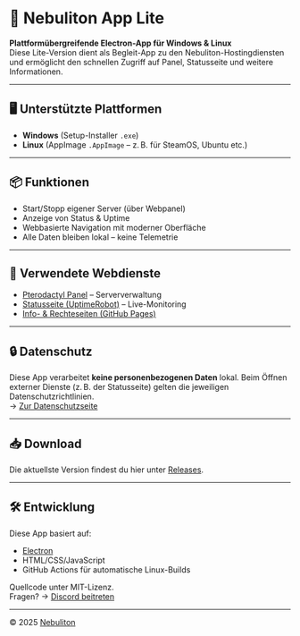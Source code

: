 # 🌌 Nebuliton App Lite

**Plattformübergreifende Electron-App für Windows & Linux**  
Diese Lite-Version dient als Begleit-App zu den Nebuliton-Hostingdiensten und ermöglicht den schnellen Zugriff auf Panel, Statusseite und weitere Informationen.

---

## 🖥️ Unterstützte Plattformen

- **Windows** (Setup-Installer `.exe`)
- **Linux** (AppImage `.AppImage` – z. B. für SteamOS, Ubuntu etc.)

---

## 📦 Funktionen

- Start/Stopp eigener Server (über Webpanel)
- Anzeige von Status & Uptime
- Webbasierte Navigation mit moderner Oberfläche
- Alle Daten bleiben lokal – keine Telemetrie

---

## 🔗 Verwendete Webdienste

- [Pterodactyl Panel](https://panel.nebuliton.de) – Serververwaltung
- [Statusseite (UptimeRobot)](https://status.nebuliton.de) – Live-Monitoring
- [Info- & Rechteseiten (GitHub Pages)](https://nebuliton.de/nebulitonapp-lite)

---

## 🔒 Datenschutz

Diese App verarbeitet **keine personenbezogenen Daten** lokal. Beim Öffnen externer Dienste (z. B. der Statusseite) gelten die jeweiligen Datenschutzrichtlinien.  
→ [Zur Datenschutzseite](https://nebuliton.de/nebulitonapp-lite/legal.html)

---

## 📥 Download

Die aktuellste Version findest du hier unter [Releases](https://github.com/Talonachris/nebulitonapp-lite/releases).

---

## 🛠️ Entwicklung

Diese App basiert auf:

- [Electron](https://www.electronjs.org/)
- HTML/CSS/JavaScript
- GitHub Actions für automatische Linux-Builds

Quellcode unter MIT-Lizenz.  
Fragen? → [Discord beitreten](https://discord.gg/q7z5wY9a)

---

© 2025 [Nebuliton](https://nebuliton.de)
